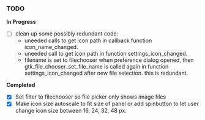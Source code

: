 ### TODO
**In Progress**
- [ ] clean up some possibly redundant code:
    - uneeded calls to get icon path in callback function icon_name_changed. 
    - uneeded call to get icon path in function settings_icon_changed.
    - filename is set to filechooser when preference dialog opened, then gtk_file_chooser_set_file_name is called again in function settings_icon_changed after new file selection. this is redundant.

**Completed**
- [x] Set filter to filechooser so file picker only shows image files
- [x] Make icon size autoscale to fit size of panel or add spinbutton to let user change icon size between 16, 24, 32, 48 px.
